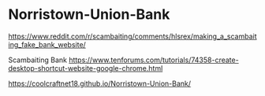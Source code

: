 # Norristown-Union-Bank
https://www.reddit.com/r/scambaiting/comments/hlsrex/making_a_scambaiting_fake_bank_website/

Scambaiting Bank
https://www.tenforums.com/tutorials/74358-create-desktop-shortcut-website-google-chrome.html

https://coolcraftnet18.github.io/Norristown-Union-Bank/

